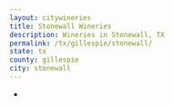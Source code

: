```yaml
---
layout: citywineries
title: Stonewall Wineries
description: Wineries in Stonewall, TX
permalink: /tx/gillespie/stonewall/
state: tx
county: gillespie
city: stonewall
---
```

-
